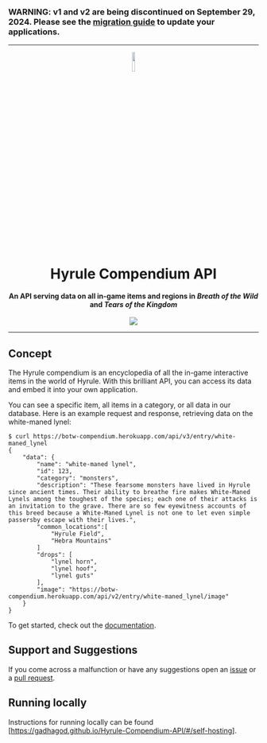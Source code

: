 ### WARNING: v1 and v2 are being discontinued on September 29, 2024. Please see the [migration guide](https://github.com/gadhagod/Hyrule-Compendium-API/issues/46) to update your applications.

***

<p align="center">
<img src="docs/assets/light_logo.png" length=10% width=10%>
</p>
<h1 align="center">Hyrule Compendium API</h1>
<p align="center"><b>An API serving data on all in-game items and regions in <i>Breath of the Wild</i> and <i>Tears of the Kingdom</i></b><br><br>
    <a href="https://github.com/gadhagod/Hyrule-Compendium-API/actions/workflows/deployed-api-tests.yml">
        <img src="https://github.com/gadhagod/Hyrule-Compendium-API/actions/workflows/deployed-api-tests.yml/badge.svg">
    </a>
</p>

***

## Concept
The Hyrule compendium is an encyclopedia of all the in-game interactive items in the world of Hyrule. With this brilliant API, you can access its data and embed it into your own application. 

You can see a specific item, all items in a category, or all data in our database.
Here is an example request and response, retrieving data on the white-maned lynel:

    $ curl https://botw-compendium.herokuapp.com/api/v3/entry/white-maned_lynel
    {
        "data": {
            "name": "white-maned lynel",
            "id": 123,
            "category": "monsters",
            "description": "These fearsome monsters have lived in Hyrule since ancient times. Their ability to breathe fire makes White-Maned Lynels among the toughest of the species; each one of their attacks is an invitation to the grave. There are so few eyewitness accounts of this breed because a White-Maned Lynel is not one to let even simple passersby escape with their lives.",
            "common_locations":[
                "Hyrule Field",
                "Hebra Mountains"
            ]
            "drops": [
                "lynel horn",
                "lynel hoof",
                "lynel guts"
            ],
            "image": "https://botw-compendium.herokuapp.com/api/v2/entry/white-maned_lynel/image"
        }
    }

To get started, check out the [documentation](http://gadhagod.github.io/Hyrule-Compendium-API).

## Support and Suggestions
If you come across a malfunction or have any suggestions open an [issue](https://github.com/gadhagod/Hyrule-Compendium-API/issues) or a [pull request](https://github.com/gadhagod/Hyrule-Compendium-API/pulls).

## Running locally
Instructions for running locally can be found [https://gadhagod.github.io/Hyrule-Compendium-API/#/self-hosting].

